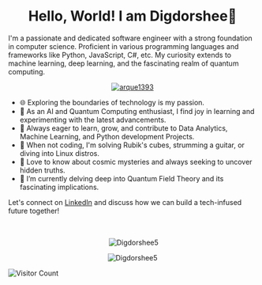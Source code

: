 

<!--
**arque1393/arque1393** is a ✨ _special_ ✨ repository because its `README.md` (this file) appears on your GitHub profile.

Here are some ideas to get you started:

- 🔭 I’m currently working on ...
- 🌱 I’m currently learning ...
- 👯 I’m looking to collaborate on ...
- 🤔 I’m looking for help with ...
- 💬 Ask me about ...
- 📫 How to reach me: ...
- 😄 Pronouns: ...
- ⚡ Fun fact: ...
-->
<h1 align="center"> Hello, World! I am Digdorshee👋 </h1>

I'm a passionate and dedicated software engineer with a strong foundation in computer science. Proficient in various programming languages and frameworks like Python, JavaScript, C#, etc. My curiosity extends to machine learning, deep learning, and the fascinating realm of quantum computing.

<p align="center" display="block"> <a href="https://github.com/ryo-ma/github-profile-trophy"><img src="https://github-profile-trophy.vercel.app/?username=arque1393" alt="arque1393" /></a> </p>

- 🌐 Exploring the boundaries of technology is my passion.
- 🧠 As an AI and Quantum Computing enthusiast, I find joy in learning and experimenting with the latest advancements.
- 🌱 Always eager to learn, grow, and contribute to Data Analytics, Machine Learning, and Python development Projects.
- 🎸 When not coding, I'm solving Rubik's cubes, strumming a guitar, or diving into Linux distros.
- 🌌 Love to know about cosmic mysteries and always seeking to uncover hidden truths.
- 🔭 I’m currently delving deep into Quantum Field Theory and its fascinating implications.
<!--
🎓 Recent [University Name] graduate, holding a Bachelor's in Computer Science and seeking a full-time software engineer role to create meaningful solutions with my skills.
-->
Let's connect on [LinkedIn](https://www.linkedin.com/in/digdorshee-ghosal-4998a0200/) and discuss how we can build a tech-infused future together!

<div align="center" display="block">
<!-- <img align="center" src="https://github-readme-stats.vercel.app/api/top-langs?username=Digdorshee5&show_icons=true&locale=en&layout=compact" alt="Digdorshee5" /> -->
</div><br>
<!-- <p align="center" display="block"><img align="center" src="https://github-readme-streak-stats.herokuapp.com/?user=Digdorshee5&" alt="Digdorshee5" /></p> -->
<p align="center" display="block">&nbsp;<img align="center" src="https://github-readme-stats.vercel.app/api?username=Digdorshee5&show_icons=true&locale=en" alt="Digdorshee5" /></p>
<p align="center" display="block"><img align="center" src="https://github-readme-streak-stats.herokuapp.com/?user=Digdorshee5&" alt="Digdorshee5" /></p>


![Visitor Count](https://visitor-badge.laobi.icu/badge?page_id=arque1393.aritra1393)



